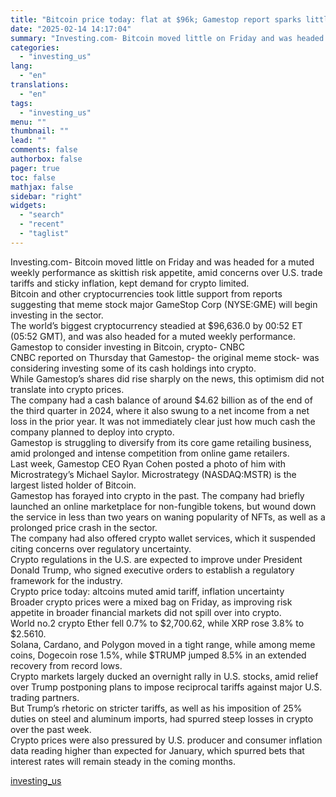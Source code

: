 ```yaml
---
title: "Bitcoin price today: flat at $96k; Gamestop report sparks little cheer"
date: "2025-02-14 14:17:04"
summary: "Investing.com- Bitcoin moved little on Friday and was headed for a muted weekly performance as skittish risk appetite, amid concerns over U.S. trade tariffs and sticky inflation, kept demand for crypto limited.Bitcoin and other cryptocurrencies took little support from reports suggesting that meme stock major GameStop Corp (NYSE:GME) will begin..."
categories:
  - "investing_us"
lang:
  - "en"
translations:
  - "en"
tags:
  - "investing_us"
menu: ""
thumbnail: ""
lead: ""
comments: false
authorbox: false
pager: true
toc: false
mathjax: false
sidebar: "right"
widgets:
  - "search"
  - "recent"
  - "taglist"
---
```


Investing.com- Bitcoin moved little on Friday and was headed for a muted weekly performance as skittish risk appetite, amid concerns over U.S. trade tariffs and sticky inflation, kept demand for crypto limited.  
Bitcoin and other cryptocurrencies took little support from reports suggesting that meme stock major GameStop Corp (NYSE:GME) will begin investing in the sector.  
The world’s biggest cryptocurrency steadied at $96,636.0 by 00:52 ET (05:52 GMT), and was also headed for a muted weekly performance.  
Gamestop to consider investing in Bitcoin, crypto- CNBC  
CNBC reported on Thursday that Gamestop- the original meme stock- was considering investing some of its cash holdings into crypto.  
While Gamestop’s shares did rise sharply on the news, this optimism did not translate into crypto prices.   
The company had a cash balance of around $4.62 billion as of the end of the third quarter in 2024, where it also swung to a net income from a net loss in the prior year. It was not immediately clear just how much cash the company planned to deploy into crypto.  
Gamestop is struggling to diversify from its core game retailing business, amid prolonged and intense competition from online game retailers.   
Last week, Gamestop CEO Ryan Cohen posted a photo of him with Microstrategy’s Michael Saylor. Microstrategy (NASDAQ:MSTR) is the largest listed holder of Bitcoin.   
Gamestop has forayed into crypto in the past. The company had briefly launched an online marketplace for non-fungible tokens, but wound down the service in less than two years on waning popularity of NFTs, as well as a prolonged price crash in the sector.  
The company had also offered crypto wallet services, which it suspended citing concerns over regulatory uncertainty.  
Crypto regulations in the U.S. are expected to improve under President Donald Trump, who signed executive orders to establish a regulatory framework for the industry.   
Crypto price today: altcoins muted amid tariff, inflation uncertainty   
Broader crypto prices were a mixed bag on Friday, as improving risk appetite in broader financial markets did not spill over into crypto.  
World no.2 crypto Ether fell 0.7% to $2,700.62, while XRP rose 3.8% to $2.5610.  
Solana, Cardano, and Polygon moved in a tight range, while among meme coins, Dogecoin rose 1.5%, while $TRUMP jumped 8.5% in an extended recovery from record lows.  
Crypto markets largely ducked an overnight rally in U.S. stocks, amid relief over Trump postponing plans to impose reciprocal tariffs against major U.S. trading partners.   
But Trump’s rhetoric on stricter tariffs, as well as his imposition of 25% duties on steel and aluminum imports, had spurred steep losses in crypto over the past week.  
Crypto prices were also pressured by U.S. producer and consumer inflation data reading higher than expected for January, which spurred bets that interest rates will remain steady in the coming months.

[investing_us](https://www.investing.com/news/cryptocurrency-news/bitcoin-price-today-flat-at-96k-gamestop-report-sparks-little-cheer-3869630)
